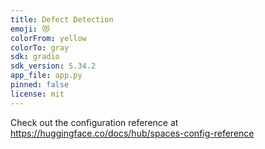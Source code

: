 ```yaml
---
title: Defect Detection
emoji: 😻
colorFrom: yellow
colorTo: gray
sdk: gradio
sdk_version: 5.34.2
app_file: app.py
pinned: false
license: mit
---
```


Check out the configuration reference at https://huggingface.co/docs/hub/spaces-config-reference

